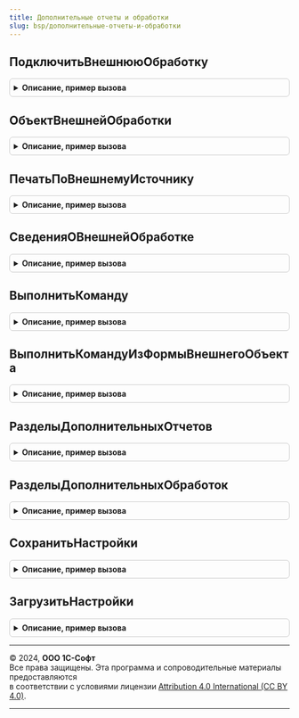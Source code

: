 ```yaml
---
title: Дополнительные отчеты и обработки
slug: bsp/дополнительные-отчеты-и-обработки
---
```



## ПодключитьВнешнююОбработку
<details style="margin: 1em 0; padding: 0.5em; border: 1px solid #ccc; border-radius: 6px;">

<summary style="font-weight: bold; cursor: pointer;">Описание, пример вызова</summary>

```bsl

// Подключает и возвращает имя, под которым подключен внешний отчет или обработка.
// После подключения отчет или обработка регистрируется в программе под определенным именем,
// используя которое, можно создавать объект или открывать формы отчета или обработки.
//
// Важно: проверка функциональной опции "ИспользоватьДополнительныеОтчетыИОбработки"
// должна выполняться вызывающим кодом.
//
// Параметры:
//   Ссылка - СправочникСсылка.ДополнительныеОтчетыИОбработки - подключаемая обработка.
//
// Возвращаемое значение:
//   Строка       - имя подключенного отчета или обработки.
//   Неопределено - если передана некорректная ссылка.
//
Функция ПодключитьВнешнююОбработку(Ссылка) Экспорт
```

Пример вызова
```bsl
Результат = ДополнительныеОтчетыИОбработки.ПодключитьВнешнююОбработку(Ссылка) 
```
</details>

## ОбъектВнешнейОбработки
<details style="margin: 1em 0; padding: 0.5em; border: 1px solid #ccc; border-radius: 6px;">

<summary style="font-weight: bold; cursor: pointer;">Описание, пример вызова</summary>

```bsl

// Возвращает объект внешнего отчета или обработки.
//
// Важно: проверка функциональной опции "ИспользоватьДополнительныеОтчетыИОбработки"
// должна выполняться вызывающим кодом.
//
// Параметры:
//   Ссылка - СправочникСсылка.ДополнительныеОтчетыИОбработки - подключаемый отчет или обработка.
//
// Возвращаемое значение:
//   ВнешняяОбработка - объект подключенной обработки.
//   ВнешнийОтчет     - объект подключенного отчета.
//   Неопределено           - если передана некорректная ссылка.
//
Функция ОбъектВнешнейОбработки(Ссылка) Экспорт
```

Пример вызова
```bsl
Результат = ДополнительныеОтчетыИОбработки.ОбъектВнешнейОбработки(Ссылка) 
```
</details>

## ПечатьПоВнешнемуИсточнику
<details style="margin: 1em 0; padding: 0.5em; border: 1px solid #ccc; border-radius: 6px;">

<summary style="font-weight: bold; cursor: pointer;">Описание, пример вызова</summary>

```bsl

// Формирует печатную форму по внешнему источнику.
//
// Параметры:
//   ДополнительнаяОбработкаСсылка - СправочникСсылка.ДополнительныеОтчетыИОбработки - внешняя обработка.
//   ПараметрыИсточника            - Структура:
//       * ИдентификаторКоманды - Строка - список макетов, перечисленных через запятую.
//       * ОбъектыНазначения    - Массив
//   КоллекцияПечатныхФорм - ТаблицаЗначений - сформированные табличные документы (возвращаемый параметр).
//   ОбъектыПечати         - СписокЗначений  - соответствие между объектами и именами областей печати
//                                             табличного документа. Значение - Объект, представление - имя области,
//                                             в которой был выведен объект (возвращаемый параметр).
//   ПараметрыВывода       - Структура       - дополнительные параметры сформированных табличных документов
//                                             (возвращаемый параметр).
//
Процедура ПечатьПоВнешнемуИсточнику(ДополнительнаяОбработкаСсылка, ПараметрыИсточника, КоллекцияПечатныхФорм, Экспорт
```

Пример вызова
```bsl
ДополнительныеОтчетыИОбработки.ПечатьПоВнешнемуИсточнику(ДополнительнаяОбработкаСсылка, ПараметрыИсточника, КоллекцияПечатныхФорм, );
```
</details>

## СведенияОВнешнейОбработке
<details style="margin: 1em 0; padding: 0.5em; border: 1px solid #ccc; border-radius: 6px;">

<summary style="font-weight: bold; cursor: pointer;">Описание, пример вызова</summary>

```bsl

// Формирует шаблон сведений о внешнем отчете или обработке для последующего заполнения.
//
// Параметры:
//   ВерсияБСП - см. СтандартныеПодсистемыСервер.ВерсияБиблиотеки.
//
// Возвращаемое значение:
//   Структура - параметры внешнего отчета или обработки:
//       * Вид - ПеречислениеСсылка.ВидыДополнительныхОтчетовИОбработок
//             - Строка - вид внешнего отчета или обработки. Для указания вида рекомендуется использовать функции
//           ДополнительныеОтчетыИОбработкиКлиентСервер.ВидОбработки<ИмяВида>.
//           Также вид можно указать явно:
//           "ПечатнаяФорма",
//           "ЗаполнениеОбъекта",
//           "СозданиеСвязанныхОбъектов",
//           "Отчет",
//           "ШаблонСообщения",
//           "ДополнительнаяОбработка",
//           "ДополнительныйОтчет".
//
//       * Версия - Строка - версия отчета или обработки (далее - обработки).
//           Задается в формате: "<Старший номер>.<Младший номер>".
//
//       * Назначение - Массив - полные имена объектов конфигурации (Строка), для которых предназначен эта обработка.
//                               Необязательное свойство.
//
//       * Наименование - Строка - представление для администратора (наименование элемента справочника).
//                                 Если не заполнено, то берется представление объекта метаданных внешней обработки.
//                                 Необязательное свойство.
//
//       * БезопасныйРежим - Булево - признак подключения внешней обработки в безопасном режиме.
//                                    Значение по умолчанию Истина (обработка будет выполняться безопасно).
//                                    В безопасном режиме:
//                                     Игнорируется привилегированный режим.
//                                     Запрещены внешние по отношению к платформе 1С:Предприятия действия:
//                                      COM;
//                                      загрузка внешних компонент;
//                                      запуск внешних приложений и команд операционной системы;
//                                      доступ к файловой системе, кроме временных файлов;
//                                      доступ к Интернету.
//                                    Необязательное свойство.
//
//       * Разрешения - Массив из ОбъектXDTO - дополнительные разрешения, необходимые внешней обработке при работе в
//                               безопасном режиме. Элемент массива - ОбъектXDTO - разрешение типа
//                               {HTTP://www.1c.ru/1cFresh/ApplicationExtensions/Permissions/a.b.c.d}PermissionBase.
//                               Для формирования описания разрешения рекомендуется использовать функции
//                               РаботаВБезопасномРежиме.Разрешение<ВидРазрешения>(<ПараметрыРазрешения>).
//                               Необязательное свойство.
//
//       * Информация - Строка - краткая информация о внешней обработке.
//                               В этом параметре для администратора рекомендуется дать описание ее возможностей.
//                               Если не заполнено, то берется комментарий объекта метаданных внешней обработки.
//
//       * ВерсияБСП - см. СтандартныеПодсистемыСервер.ВерсияБиблиотеки.
//
//       * ОпределитьНастройкиФормы - Булево - только для дополнительных отчетов, подключенных к общей форме ФормаОтчета.
//                                             Позволяет переопределять некоторые настройки общей формы отчета и
//                                             подписываться на ее события.
//                                             Если Истина, то в модуле объекта отчета следует определить процедуру по шаблону:
//
//       * НазначениеВариантаОтчета - ПеречислениеСсылка.НазначенияВариантовОтчетов - назначение варианта отчета
//										(ДляКомпьютеровИПланшетов, ДляСмартфонов, ДляЛюбыхУстройств).
//
//           // Задать настройки формы отчета.
//           //
//           // Параметры:
//           //   Форма - ФормаКлиентскогоПриложения, Неопределено
//           //   КлючВарианта - Строка, Неопределено
//           //   Настройки - см. ОтчетыКлиентСервер.НастройкиОтчетаПоУмолчанию
//           //
//           Процедура ОпределитьНастройкиФормы(Форма, КлючВарианта, Настройки) Экспорт
//           	// Код процедуры.
//           КонецПроцедуры
//
//           Подробнее см. в документации к подсистемам "Дополнительные отчеты и обработки" и "Варианты отчетов".
//           Необязательное свойство.
//
//       * Команды - ТаблицаЗначений - настройки команд, поставляемых внешней обработкой (необязательно для отчетов):
//           ** Идентификатор - Строка - внутреннее имя команды. Для внешних печатных форм (когда Вид = "ПечатнаяФорма"):
//                 Идентификатор может содержать имена одной или нескольких команд печати,
//                 разделенные запятыми. Подробнее см. описание колонки Идентификатор
//                 в функции УправлениеПечатью.СоздатьКоллекциюКомандПечати.
//           ** Представление - Строка - пользовательское представление команды.
//           ** Использование - Строка - тип команды:
//               "ВызовКлиентскогоМетода",
//               "ВызовСерверногоМетода",
//               "ЗаполнениеФормы",
//               "ОткрытиеФормы" или
//               "СценарийВБезопасномРежиме".
//               Для получения типов команд рекомендуется использовать функции
//               ДополнительныеОтчетыИОбработкиКлиентСервер.ТипКоманды<ИмяТипа>.
//               В комментариях к этим функциям также даны шаблоны процедур-обработчиков команд.
//           ** ПоказыватьОповещение - Булево - если Истина, то при запуске команды выводится оповещение "Команда выполняется...".
//              Действует для всех типов команд, кроме команд по открытию формы (Использование = "ОткрытиеФормы").
//           ** Модификатор - Строка - дополнительная классификация команды.
//               Для внешних печатных форм (когда Вид = "ПечатнаяФорма"):
//                 "ПечатьMXL" - для печатных форм на основе табличных макетов.
//               Для загрузки данных из файла (когда Вид = "ПечатнаяФорма" и Использование = "ЗагрузкаДанныхИзФайла"):
//                 Модификатор является обязательным для заполнения
//                 и должен содержать полное имя объекта метаданных (справочника),
//                 для которого выполняется загрузка данных.
//           ** Скрыть - Булево - необязательный. Признак того, что это служебная команда.
//               Если установить в значение Истина, то команда скрывается в карточке дополнительного объекта.
//
Функция СведенияОВнешнейОбработке(ВерсияБСП = "") Экспорт
```

Пример вызова
```bsl
Результат = ДополнительныеОтчетыИОбработки.СведенияОВнешнейОбработке(ВерсияБСП);
```
</details>

## ВыполнитьКоманду
<details style="margin: 1em 0; padding: 0.5em; border: 1px solid #ccc; border-radius: 6px;">

<summary style="font-weight: bold; cursor: pointer;">Описание, пример вызова</summary>

```bsl

// Выполняет команду обработки и возвращает результат ее выполнения.
//
// Важно: проверка функциональной опции "ИспользоватьДополнительныеОтчетыИОбработки"
// должна выполняться вызывающим кодом.
//
// Параметры:
//   ПараметрыКоманды - Структура - параметры, с которыми выполняется команда:
//       * ДополнительнаяОбработкаСсылка - СправочникСсылка.ДополнительныеОтчетыИОбработки - элемент справочника.
//       * ИдентификаторКоманды - Строка - имя выполняемой команды.
//       * ОбъектыНазначения    - Массив - ссылки объектов, для которых выполняется обработка. Обязательный для
//                                         назначаемых обработок.
//   АдресРезультата - Строка - адрес временного хранилища по которому будет размещен результат
//                              выполнения.
//
// Возвращаемое значение:
//   Структура - результат выполнения, который далее передается на клиент.
//   Неопределено - если был передан АдресРезультата.
//
Функция ВыполнитьКоманду(ПараметрыКоманды, АдресРезультата = Неопределено) Экспорт
```

Пример вызова
```bsl
Результат = ДополнительныеОтчетыИОбработки.ВыполнитьКоманду(ПараметрыКоманды, АдресРезультата);
```
</details>

## ВыполнитьКомандуИзФормыВнешнегоОбъекта
<details style="margin: 1em 0; padding: 0.5em; border: 1px solid #ccc; border-radius: 6px;">

<summary style="font-weight: bold; cursor: pointer;">Описание, пример вызова</summary>

```bsl

// Выполняет команду обработки напрямую из формы внешнего объекта и возвращает результат ее выполнения.
// Пример использования - см. ДополнительныеОтчетыИОбработкиКлиент.ВыполнитьКомандуВФоне.
//
// Важно: проверка функциональной опции "ИспользоватьДополнительныеОтчетыИОбработки"
// должна выполняться вызывающим кодом.
//
// Параметры:
//   ИдентификаторКоманды - Строка    - имя команды, как оно задано в функции СведенияОВнешнейОбработке() модуля объекта.
//   ПараметрыКоманды     - Структура - параметры выполнения команды.
//                                      См. ДополнительныеОтчетыИОбработкиКлиент.ВыполнитьКомандуВФоне.
//   Форма                - ФормаКлиентскогоПриложения - форма, в которую необходимо вернуть результат.
//
// Возвращаемое значение:
//   Структура - для служебного использования.
//
Функция ВыполнитьКомандуИзФормыВнешнегоОбъекта(ИдентификаторКоманды, ПараметрыКоманды, Форма) Экспорт
```

Пример вызова
```bsl
Результат = ДополнительныеОтчетыИОбработки.ВыполнитьКомандуИзФормыВнешнегоОбъекта(ИдентификаторКоманды, ПараметрыКоманды, Форма) 
```
</details>

## РазделыДополнительныхОтчетов
<details style="margin: 1em 0; padding: 0.5em; border: 1px solid #ccc; border-radius: 6px;">

<summary style="font-weight: bold; cursor: pointer;">Описание, пример вызова</summary>

```bsl

// Формирует список разделов, в которых доступна команда вызова дополнительных отчетов.
//
// Возвращаемое значение:
//   Массив - массив объектов метаданных Подсистема - метаданные разделов, в которые выведен список команд
//                                                    дополнительных отчетов.
//
Функция РазделыДополнительныхОтчетов() Экспорт
```

Пример вызова
```bsl
Результат = ДополнительныеОтчетыИОбработки.РазделыДополнительныхОтчетов() 
```
</details>

## РазделыДополнительныхОбработок
<details style="margin: 1em 0; padding: 0.5em; border: 1px solid #ccc; border-radius: 6px;">

<summary style="font-weight: bold; cursor: pointer;">Описание, пример вызова</summary>

```bsl

// Формирует список разделов, в которых доступна команда вызова дополнительных обработок.
//
// Возвращаемое значение:
//   Массив - массив объектов метаданных Подсистема - метаданные разделов, в которые выведен список команд дополнительных
//   обработок.
//
Функция РазделыДополнительныхОбработок() Экспорт
```

Пример вызова
```bsl
Результат = ДополнительныеОтчетыИОбработки.РазделыДополнительныхОбработок() 
```
</details>

## СохранитьНастройки
<details style="margin: 1em 0; padding: 0.5em; border: 1px solid #ccc; border-radius: 6px;">

<summary style="font-weight: bold; cursor: pointer;">Описание, пример вызова</summary>

```bsl

// Сохраняет настройки, требуемые для выполнения обработки.
// С ее помощью, например, в интерактивных обработках можно сохранять
// последние введенные пользователем значения, а для обработок, выполняемых по регламентному заданию,
// позволить администратору задавать значения по умолчанию и различные параметры работы.
//
// Параметры:
//   Ссылка    - СправочникСсылка.ДополнительныеОтчетыИОбработки
//   Настройки - Произвольный - сохраняемые настройки
//
Процедура СохранитьНастройки(Ссылка, Настройки) Экспорт
```

Пример вызова
```bsl
ДополнительныеОтчетыИОбработки.СохранитьНастройки(Ссылка, Настройки) 
```
</details>

## ЗагрузитьНастройки
<details style="margin: 1em 0; padding: 0.5em; border: 1px solid #ccc; border-radius: 6px;">

<summary style="font-weight: bold; cursor: pointer;">Описание, пример вызова</summary>

```bsl

// Возвращает сохраненные параметры дополнительной обработки.
// См. процедуру СохранитьНастройки.
//
// Параметры:
//   Ссылка - СправочникСсылка.ДополнительныеОтчетыИОбработки
//
// Возвращаемое значение:
//   Произвольный - сохраненные настройки.
//
Функция ЗагрузитьНастройки(Ссылка) Экспорт
```

Пример вызова
```bsl
Результат = ДополнительныеОтчетыИОбработки.ЗагрузитьНастройки(Ссылка) 
```
</details>

---

© 2024, **ООО 1С-Софт**  
Все права защищены. Эта программа и сопроводительные материалы предоставляются  
в соответствии с условиями лицензии [Attribution 4.0 International (CC BY 4.0)](https://creativecommons.org/licenses/by/4.0/legalcode).

---
